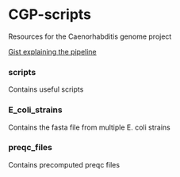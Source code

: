 # CGP-scripts

Resources for the Caenorhabditis genome project

[Gist explaining the pipeline](https://gist.github.com/GDKO/dad1e9e76b01f43effc2)

### scripts
Contains useful scripts

### E_coli_strains
Contains the fasta file from multiple E. coli strains

### preqc_files
Contains precomputed preqc files


